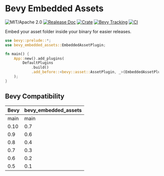 # Bevy Embedded Assets

![MIT/Apache 2.0](https://img.shields.io/badge/license-MIT%2FApache-blue.svg)
[![Realease Doc](https://docs.rs/bevy_embedded_assets/badge.svg)](https://docs.rs/bevy_embedded_assets)
[![Crate](https://img.shields.io/crates/v/bevy_embedded_assets.svg)](https://crates.io/crates/bevy_embedded_assets)
[![Bevy Tracking](https://img.shields.io/badge/Bevy%20tracking-main-lightblue)](https://github.com/bevyengine/bevy/blob/main/docs/plugins_guidelines.md#main-branch-tracking)
[![CI](https://github.com/vleue/embedded_assets/actions/workflows/ci.yaml/badge.svg)](https://github.com/vleue/embedded_assets/actions/workflows/ci.yaml)

Embed your asset folder inside your binary for easier releases.

```rust
use bevy::prelude::*;
use bevy_embedded_assets::EmbeddedAssetPlugin;

fn main() {
    App::new().add_plugins(
        DefaultPlugins
            .build()
            .add_before::<bevy::asset::AssetPlugin, _>(EmbeddedAssetPlugin),
    );
}
```

## Bevy Compatibility

|Bevy|bevy_embedded_assets|
|---|---|
|main|main|
|0.10|0.7|
|0.9|0.6|
|0.8|0.4|
|0.7|0.3|
|0.6|0.2|
|0.5|0.1|
